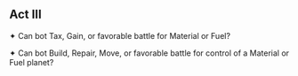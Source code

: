 ## Act III

✦ Can bot Tax, Gain, or favorable battle for Material or Fuel?

✦ Can bot Build, Repair, Move, or favorable battle for control of a Material or Fuel planet?
